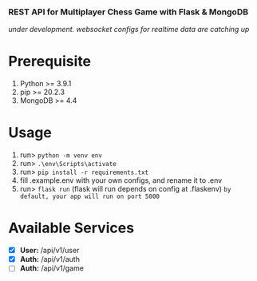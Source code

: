 ### REST API for Multiplayer Chess Game with Flask & MongoDB
*under development. websocket configs for realtime data are catching up*
# Prerequisite
1. Python >= 3.9.1
2. pip >= 20.2.3
3. MongoDB >= 4.4


# Usage
1. run> `python -m venv env`
2. run> `.\env\Scripts\activate`
3. run> `pip install -r requirements.txt`
4. fill .example.env with your own configs, and rename it to .env
5. run> `flask run` (flask will run depends on config at .flaskenv) `by default, your app will run on port 5000`


# Available Services
- [x] **User:** /api/v1/user
- [x] **Auth:** /api/v1/auth
- [ ] **Auth:** /api/v1/game
